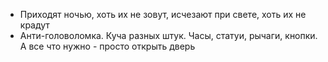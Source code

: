 - Приходят ночью, хоть их не зовут, исчезают при свете, хоть их не крадут
- Анти-головоломка. Куча разных штук. Часы, статуи, рычаги, кнопки. А все что нужно - просто открыть дверь